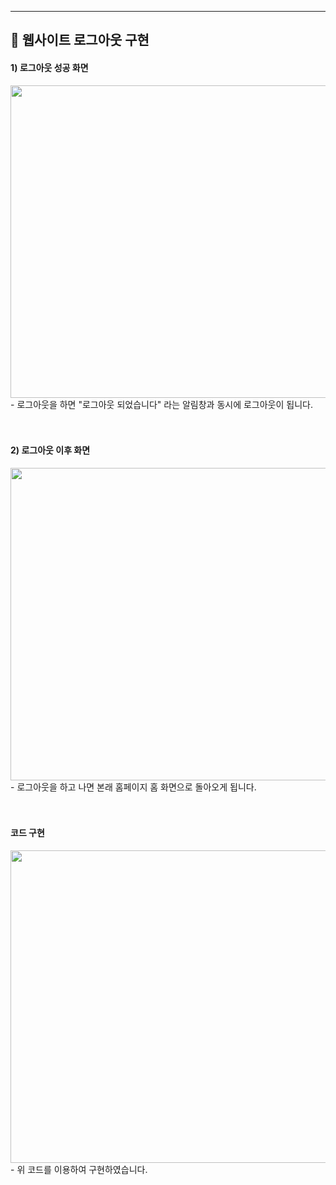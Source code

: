 <hr>

<p align="center">
<h2 align="left"> 📢 웹사이트 로그아웃 구현</h2>


<h4 align="left"> 1) 로그아웃 성공 화면 </h4>
<img src="https://user-images.githubusercontent.com/101113265/170326906-3888780b-ef1a-4a51-b0da-051e2cd7b6b6.JPG" width="700" height="500">
- 로그아웃을 하면 "로그아웃 되었습니다" 라는 알림창과 동시에 로그아웃이 됩니다.
<br><br><br/>


<h4 align="left"> 2) 로그아웃 이후 화면 </h4>
<img src="https://user-images.githubusercontent.com/101113265/170327264-ca0a32af-6c9f-4d83-803c-8595b874aed7.JPG" width="700" height="500">
- 로그아웃을 하고 나면 본래 홈페이지 홈 화면으로 돌아오게 됩니다.
<br><br><br/>


<h4 align="left"> 코드 구현 </h4>
<img src="https://user-images.githubusercontent.com/101113265/170327552-18dcc1a2-ca93-4657-8be3-8a9686646f76.JPG" width="700" height="500">
- 위 코드를 이용하여 구현하였습니다.
<br><br><br/>
